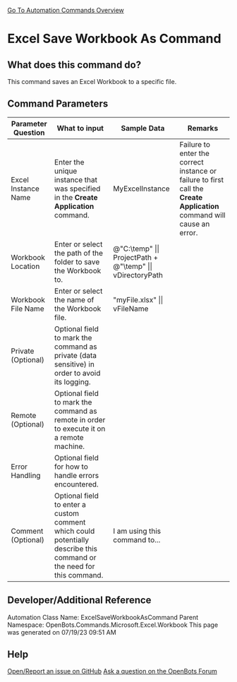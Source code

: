 <!--TITLE: Excel Save Workbook As Command -->
<!-- SUBTITLE: a command in the Microsoft Commands\Excel\Workbook group. -->
[Go To Automation Commands Overview](/automation-commands)


# Excel Save Workbook As Command


## What does this command do?
This command saves an Excel Workbook to a specific file.


## Command Parameters
| Parameter Question   	| What to input  	|  Sample Data 	| Remarks  	|
| ---                    | ---               | ---           | ---       |
|Excel Instance Name|Enter the unique instance that was specified in the **Create Application** command.|MyExcelInstance|Failure to enter the correct instance or failure to first call the **Create Application** command will cause an error.|
|Workbook Location|Enter or select the path of the folder to save the Workbook to.|@"C:\temp" \|\| ProjectPath + @"\temp" \|\| vDirectoryPath||
|Workbook File Name|Enter or select the name of the Workbook file.|"myFile.xlsx" \|\| vFileName||
|Private (Optional)|Optional field to mark the command as private (data sensitive) in order to avoid its logging.|||
|Remote (Optional)|Optional field to mark the command as remote in order to execute it on a remote machine.|||
|Error Handling|Optional field for how to handle errors encountered.|||
|Comment (Optional)|Optional field to enter a custom comment which could potentially describe this command or the need for this command.|I am using this command to...||


## Developer/Additional Reference
Automation Class Name: ExcelSaveWorkbookAsCommand
Parent Namespace: OpenBots.Commands.Microsoft.Excel.Workbook
This page was generated on 07/19/23 09:51 AM


## Help
[Open/Report an issue on GitHub](https://github.com/OpenBotsAI/OpenBots.Studio/issues/new)
[Ask a question on the OpenBots Forum](https://openbots.ai/forums/)
